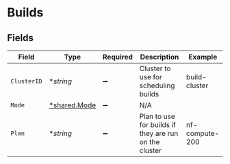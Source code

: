 # Builds


## Fields

| Field                                                 | Type                                                  | Required                                              | Description                                           | Example                                               |
| ----------------------------------------------------- | ----------------------------------------------------- | ----------------------------------------------------- | ----------------------------------------------------- | ----------------------------------------------------- |
| `ClusterID`                                           | **string*                                             | :heavy_minus_sign:                                    | Cluster to use for scheduling builds                  | build-cluster                                         |
| `Mode`                                                | [*shared.Mode](../../models/shared/mode.md)           | :heavy_minus_sign:                                    | N/A                                                   |                                                       |
| `Plan`                                                | **string*                                             | :heavy_minus_sign:                                    | Plan to use for builds if they are run on the cluster | nf-compute-200                                        |